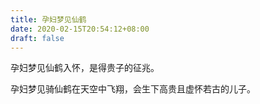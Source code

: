 ```yaml
---
title: 孕妇梦见仙鹤
date: 2020-02-15T20:54:12+08:00
draft: false
---
```


孕妇梦见仙鹤入怀，是得贵子的征兆。

孕妇梦见骑仙鹤在天空中飞翔，会生下高贵且虚怀若古的儿子。
